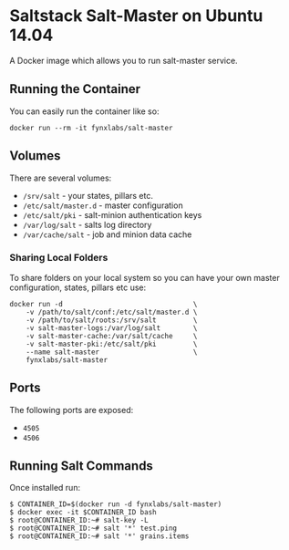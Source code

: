 # Saltstack Salt-Master on Ubuntu 14.04

A Docker image which allows you to run salt-master service.

## Running the Container

You can easily run the container like so:

	docker run --rm -it fynxlabs/salt-master

## Volumes

There are several volumes:

 * `/srv/salt` - your states, pillars etc.
 * `/etc/salt/master.d` - master configuration
 * `/etc/salt/pki` - salt-minion authentication keys
 * `/var/log/salt` - salts log directory
 * `/var/cache/salt` - job and minion data cache

### Sharing Local Folders

To share folders on your local system so you can have your own master
configuration, states, pillars etc use:

    docker run -d                                \
        -v /path/to/salt/conf:/etc/salt/master.d \
        -v /path/to/salt/roots:/srv/salt         \
        -v salt-master-logs:/var/log/salt        \
        -v salt-master-cache:/var/salt/cache     \
        -v salt-master-pki:/etc/salt/pki         \
        --name salt-master                       \
        fynxlabs/salt-master

## Ports

The following ports are exposed:
 * `4505`
 * `4506`

## Running Salt Commands

Once installed run:

    $ CONTAINER_ID=$(docker run -d fynxlabs/salt-master)
    $ docker exec -it $CONTAINER_ID bash
    $ root@CONTAINER_ID:~# salt-key -L
    $ root@CONTAINER_ID:~# salt '*' test.ping
    $ root@CONTAINER_ID:~# salt '*' grains.items
